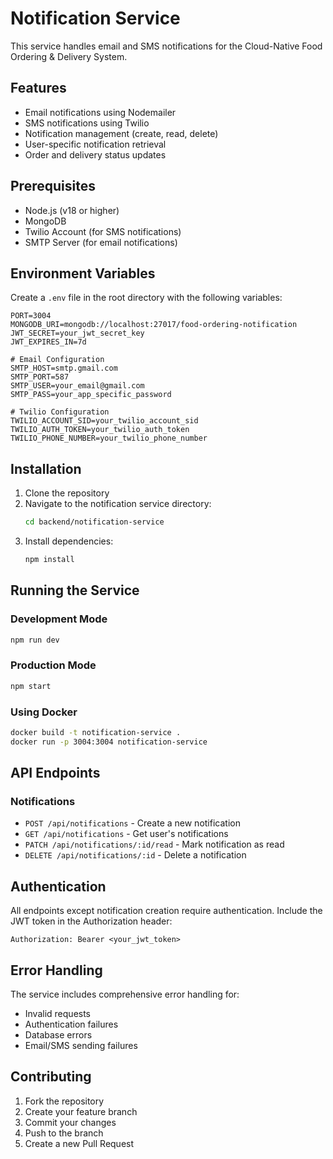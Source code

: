 # Notification Service

This service handles email and SMS notifications for the Cloud-Native Food Ordering & Delivery System.

## Features

- Email notifications using Nodemailer
- SMS notifications using Twilio
- Notification management (create, read, delete)
- User-specific notification retrieval
- Order and delivery status updates

## Prerequisites

- Node.js (v18 or higher)
- MongoDB
- Twilio Account (for SMS notifications)
- SMTP Server (for email notifications)

## Environment Variables

Create a `.env` file in the root directory with the following variables:

```env
PORT=3004
MONGODB_URI=mongodb://localhost:27017/food-ordering-notification
JWT_SECRET=your_jwt_secret_key
JWT_EXPIRES_IN=7d

# Email Configuration
SMTP_HOST=smtp.gmail.com
SMTP_PORT=587
SMTP_USER=your_email@gmail.com
SMTP_PASS=your_app_specific_password

# Twilio Configuration
TWILIO_ACCOUNT_SID=your_twilio_account_sid
TWILIO_AUTH_TOKEN=your_twilio_auth_token
TWILIO_PHONE_NUMBER=your_twilio_phone_number
```

## Installation

1. Clone the repository
2. Navigate to the notification service directory:
   ```bash
   cd backend/notification-service
   ```
3. Install dependencies:
   ```bash
   npm install
   ```

## Running the Service

### Development Mode

```bash
npm run dev
```

### Production Mode

```bash
npm start
```

### Using Docker

```bash
docker build -t notification-service .
docker run -p 3004:3004 notification-service
```

## API Endpoints

### Notifications

- `POST /api/notifications` - Create a new notification
- `GET /api/notifications` - Get user's notifications
- `PATCH /api/notifications/:id/read` - Mark notification as read
- `DELETE /api/notifications/:id` - Delete a notification

## Authentication

All endpoints except notification creation require authentication. Include the JWT token in the Authorization header:

```
Authorization: Bearer <your_jwt_token>
```

## Error Handling

The service includes comprehensive error handling for:

- Invalid requests
- Authentication failures
- Database errors
- Email/SMS sending failures

## Contributing

1. Fork the repository
2. Create your feature branch
3. Commit your changes
4. Push to the branch
5. Create a new Pull Request
